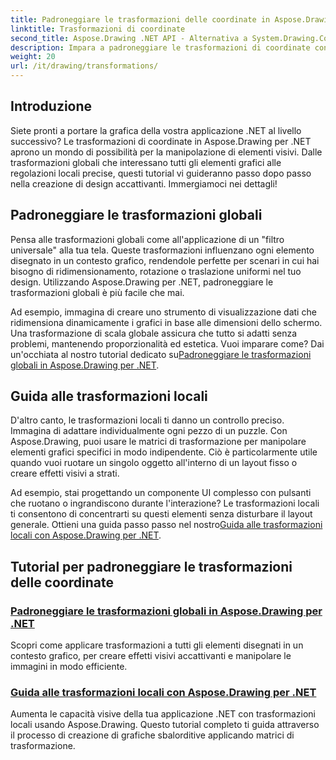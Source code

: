 ```yaml
---
title: Padroneggiare le trasformazioni delle coordinate in Aspose.Drawing per .NET
linktitle: Trasformazioni di coordinate
second_title: Aspose.Drawing .NET API - Alternativa a System.Drawing.Common
description: Impara a padroneggiare le trasformazioni di coordinate con Aspose.Drawing per .NET. Scopri come implementare trasformazioni globali e locali per l'eccellenza visiva.
weight: 20
url: /it/drawing/transformations/
---
```

## Introduzione

Siete pronti a portare la grafica della vostra applicazione .NET al livello successivo? Le trasformazioni di coordinate in Aspose.Drawing per .NET aprono un mondo di possibilità per la manipolazione di elementi visivi. Dalle trasformazioni globali che interessano tutti gli elementi grafici alle regolazioni locali precise, questi tutorial vi guideranno passo dopo passo nella creazione di design accattivanti. Immergiamoci nei dettagli!

## Padroneggiare le trasformazioni globali

Pensa alle trasformazioni globali come all'applicazione di un "filtro universale" alla tua tela. Queste trasformazioni influenzano ogni elemento disegnato in un contesto grafico, rendendole perfette per scenari in cui hai bisogno di ridimensionamento, rotazione o traslazione uniformi nel tuo design. Utilizzando Aspose.Drawing per .NET, padroneggiare le trasformazioni globali è più facile che mai.

Ad esempio, immagina di creare uno strumento di visualizzazione dati che ridimensiona dinamicamente i grafici in base alle dimensioni dello schermo. Una trasformazione di scala globale assicura che tutto si adatti senza problemi, mantenendo proporzionalità ed estetica. Vuoi imparare come? Dai un'occhiata al nostro tutorial dedicato su[Padroneggiare le trasformazioni globali in Aspose.Drawing per .NET](./mastering-global-transformations/).

## Guida alle trasformazioni locali

D'altro canto, le trasformazioni locali ti danno un controllo preciso. Immagina di adattare individualmente ogni pezzo di un puzzle. Con Aspose.Drawing, puoi usare le matrici di trasformazione per manipolare elementi grafici specifici in modo indipendente. Ciò è particolarmente utile quando vuoi ruotare un singolo oggetto all'interno di un layout fisso o creare effetti visivi a strati.

 Ad esempio, stai progettando un componente UI complesso con pulsanti che ruotano o ingrandiscono durante l'interazione? Le trasformazioni locali ti consentono di concentrarti su questi elementi senza disturbare il layout generale. Ottieni una guida passo passo nel nostro[Guida alle trasformazioni locali con Aspose.Drawing per .NET](./guide-to-local-transformation/).

## Tutorial per padroneggiare le trasformazioni delle coordinate
### [Padroneggiare le trasformazioni globali in Aspose.Drawing per .NET](./mastering-global-transformations/)
Scopri come applicare trasformazioni a tutti gli elementi disegnati in un contesto grafico, per creare effetti visivi accattivanti e manipolare le immagini in modo efficiente.
### [Guida alle trasformazioni locali con Aspose.Drawing per .NET](./guide-to-local-transformation/)
Aumenta le capacità visive della tua applicazione .NET con trasformazioni locali usando Aspose.Drawing. Questo tutorial completo ti guida attraverso il processo di creazione di grafiche sbalorditive applicando matrici di trasformazione.